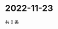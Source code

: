 # 2022-11-23

共 0 条

<!-- BEGIN WEIBO -->
<!-- 最后更新时间 Wed Nov 23 2022 03:13:05 GMT+0800 (China Standard Time) -->

<!-- END WEIBO -->

